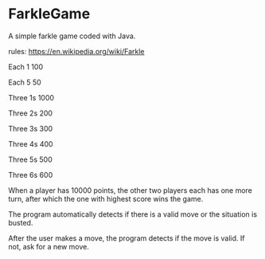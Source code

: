 # FarkleGame
A simple farkle game coded with Java.

rules: https://en.wikipedia.org/wiki/Farkle


Each 1	100

Each 5	50

Three 1s	1000

Three 2s	200

Three 3s	300

Three 4s	400

Three 5s	500

Three 6s	600

When a player has 10000 points, the other two players each has one more turn, after which the one with highest score wins the game.

The program automatically detects if there is a valid move or the situation is busted.

After the user makes a move, the program detects if the move is valid. If not, ask for a new move.
